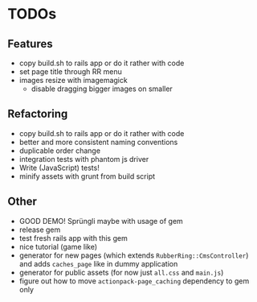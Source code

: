 # TODOs

## Features
- copy build.sh to rails app or do it rather with code
- set page title through RR menu
- images resize with imagemagick
	- disable dragging bigger images on smaller

## Refactoring
- copy build.sh to rails app or do it rather with code
- better and more consistent naming conventions
- duplicable order change
- integration tests with phantom js driver
- Write (JavaScript) tests!
- minify assets with grunt from build script


## Other
- GOOD DEMO! Sprüngli maybe with usage of gem
- release gem
- test fresh rails app with this gem
- nice tutorial (game like)
- generator for new pages (which extends `RubberRing::CmsController`) and adds `caches_page` like in dummy application
- generator for public assets (for now just `all.css` and `main.js`)
- figure out how to move `actionpack-page_caching` dependency to gem only
